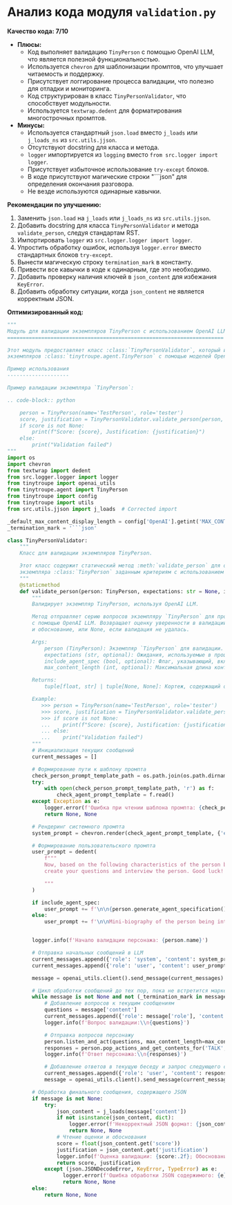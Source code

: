 # Анализ кода модуля `validation.py`

**Качество кода: 7/10**
   - **Плюсы:**
        - Код выполняет валидацию `TinyPerson` с помощью OpenAI LLM, что является полезной функциональностью.
        - Используется `chevron` для шаблонизации промптов, что улучшает читаемость и поддержку.
        - Присутствует логгирование процесса валидации, что полезно для отладки и мониторинга.
        - Код структурирован в класс `TinyPersonValidator`, что способствует модульности.
        - Используется `textwrap.dedent` для форматирования многострочных промптов.
   - **Минусы:**
        - Используется стандартный `json.load` вместо `j_loads` или `j_loads_ns` из `src.utils.jjson`.
        - Отсутствуют docstring для класса и метода.
        - `logger` импортируется из `logging` вместо `from src.logger import logger`.
        - Присутствует избыточное использование `try-except` блоков.
        - В коде присутствуют магические строки "```json" для определения окончания разговора.
        - Не везде используются одинарные кавычки.

**Рекомендации по улучшению:**

1.  Заменить `json.load` на `j_loads` или `j_loads_ns` из `src.utils.jjson`.
2.  Добавить docstring для класса `TinyPersonValidator` и метода `validate_person`, следуя стандартам RST.
3.  Импортировать `logger` из `src.logger.logger import logger`.
4.  Упростить обработку ошибок, используя `logger.error` вместо стандартных блоков `try-except`.
5.  Вынести магическую строку `termination_mark` в константу.
6.  Привести все кавычки в коде к одинарным, где это необходимо.
7.  Добавить проверку наличия ключей в `json_content` для избежания `KeyError`.
8.  Добавить обработку ситуации, когда `json_content` не является корректным JSON.

**Оптимизированный код:**
```python
"""
Модуль для валидации экземпляров TinyPerson с использованием OpenAI LLM.
======================================================================

Этот модуль предоставляет класс :class:`TinyPersonValidator`, который используется для валидации
экземпляров :class:`tinytroupe.agent.TinyPerson` с помощью моделей OpenAI.

Пример использования
--------------------

Пример валидации экземпляра `TinyPerson`:

.. code-block:: python

    person = TinyPerson(name='TestPerson', role='tester')
    score, justification = TinyPersonValidator.validate_person(person, expectations='быть внимательным')
    if score is not None:
        print(f"Score: {score}, Justification: {justification}")
    else:
        print("Validation failed")
"""
import os
import chevron
from textwrap import dedent
from src.logger.logger import logger
from tinytroupe import openai_utils
from tinytroupe.agent import TinyPerson
from tinytroupe import config
from tinytroupe import utils
from src.utils.jjson import j_loads  # Corrected import

_default_max_content_display_length = config['OpenAI'].getint('MAX_CONTENT_DISPLAY_LENGTH', 1024)
_termination_mark = '```json'

class TinyPersonValidator:
    """
    Класс для валидации экземпляров TinyPerson.

    Этот класс содержит статический метод :meth:`validate_person` для оценки соответствия
    экземпляра :class:`TinyPerson` заданным критериям с использованием OpenAI LLM.
    """
    @staticmethod
    def validate_person(person: TinyPerson, expectations: str = None, include_agent_spec: bool = True, max_content_length: int = _default_max_content_display_length) -> tuple[float, str] | tuple[None, None]:
        """
        Валидирует экземпляр TinyPerson, используя OpenAI LLM.

        Метод отправляет серию вопросов экземпляру `TinyPerson` для проверки его ответов
        с помощью OpenAI LLM. Возвращает оценку уверенности в валидации (от 0.0 до 1.0)
        и обоснование, или None, если валидация не удалась.

        Args:
            person (TinyPerson): Экземпляр `TinyPerson` для валидации.
            expectations (str, optional): Ожидания, используемые в процессе валидации. По умолчанию None.
            include_agent_spec (bool, optional): Флаг, указывающий, включать ли спецификацию агента в промпт. По умолчанию True.
            max_content_length (int, optional): Максимальная длина контента для отображения при рендеринге разговора.

        Returns:
            tuple[float, str] | tuple[None, None]: Кортеж, содержащий оценку уверенности валидации (от 0.0 до 1.0) и обоснование, или (None, None) при неудаче.

        Example:
           >>> person = TinyPerson(name='TestPerson', role='tester')
           >>> score, justification = TinyPersonValidator.validate_person(person, expectations='быть внимательным')
           >>> if score is not None:
           ...    print(f"Score: {score}, Justification: {justification}")
           ... else:
           ...    print("Validation failed")
        """
        # Инициализация текущих сообщений
        current_messages = []

        # Формирование пути к шаблону промпта
        check_person_prompt_template_path = os.path.join(os.path.dirname(__file__), 'prompts/check_person.mustache')
        try:
            with open(check_person_prompt_template_path, 'r') as f:
                check_agent_prompt_template = f.read()
        except Exception as e:
            logger.error(f'Ошибка при чтении шаблона промпта: {check_person_prompt_template_path}', exc_info=True)
            return None, None

        # Рендеринг системного промпта
        system_prompt = chevron.render(check_agent_prompt_template, {'expectations': expectations})

        # Формирование пользовательского промпта
        user_prompt = dedent(
            f"""
            Now, based on the following characteristics of the person being interviewed, and following the rules given previously, 
            create your questions and interview the person. Good luck!

            """
        )

        if include_agent_spec:
            user_prompt += f'\n\n{person.generate_agent_specification()}'
        else:
            user_prompt += f'\n\nMini-biography of the person being interviewed: {person.minibio()}'


        logger.info(f'Начало валидации персонажа: {person.name}')

        # Отправка начальных сообщений в LLM
        current_messages.append({'role': 'system', 'content': system_prompt})
        current_messages.append({'role': 'user', 'content': user_prompt})

        message = openai_utils.client().send_message(current_messages)

        # Цикл обработки сообщений до тех пор, пока не встретится маркер окончания разговора
        while message is not None and not (_termination_mark in message['content']):
            # Добавление вопросов к текущим сообщениям
            questions = message['content']
            current_messages.append({'role': message['role'], 'content': questions})
            logger.info(f'Вопрос валидации:\\n{questions}')

            # Отправка вопросов персонажу
            person.listen_and_act(questions, max_content_length=max_content_length)
            responses = person.pop_actions_and_get_contents_for('TALK', False)
            logger.info(f'Ответ персонажа:\\n{responses}')

            # Добавление ответов в текущую беседу и запрос следующего сообщения
            current_messages.append({'role': 'user', 'content': responses})
            message = openai_utils.client().send_message(current_messages)

        # Обработка финального сообщения, содержащего JSON
        if message is not None:
            try:
                json_content = j_loads(message['content'])
                if not isinstance(json_content, dict):
                    logger.error(f'Некорректный JSON формат: {json_content}')
                    return None, None
                # Чтение оценки и обоснования
                score = float(json_content.get('score'))
                justification = json_content.get('justification')
                logger.info(f'Оценка валидации: {score:.2f}; Обоснование: {justification}')
                return score, justification
            except (json.JSONDecodeError, KeyError, TypeError) as e:
                  logger.error(f'Ошибка обработки JSON содержимого: {e}', exc_info=True)
                  return None, None
        else:
            return None, None
```